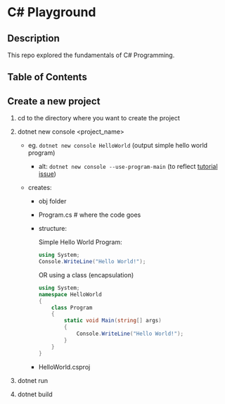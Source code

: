 # C# Playground

## Description

This repo explored the fundamentals of C# Programming.

## Table of Contents

## Create a new project

1. cd to the directory where you want to create the project
2. dotnet new console <project_name>

   - eg. `dotnet new console HelloWorld` (output simple hello world program)
     - alt: `dotnet new console --use-program-main` (to reflect [tutorial issue](https://www.linkedin.com/learning/questions/not-so-much-a-question-but-a-tip-for-people-running-newer-dot-net-or-vs-than-this-course-covers-6-or-7-plus-i-7091214048079306752))
   - creates:

     - obj folder
     - Program.cs # where the code goes
     - structure:

       Simple Hello World Program:

       ```c#
       using System;
       Console.WriteLine("Hello World!");
       ```

       OR using a class (encapsulation)

       ```c#
       using System;
       namespace HelloWorld
       {
           class Program
           {
               static void Main(string[] args)
               {
                   Console.WriteLine("Hello World!");
               }
           }
       }
       ```

     - HelloWorld.csproj

3. dotnet run
4. dotnet build

